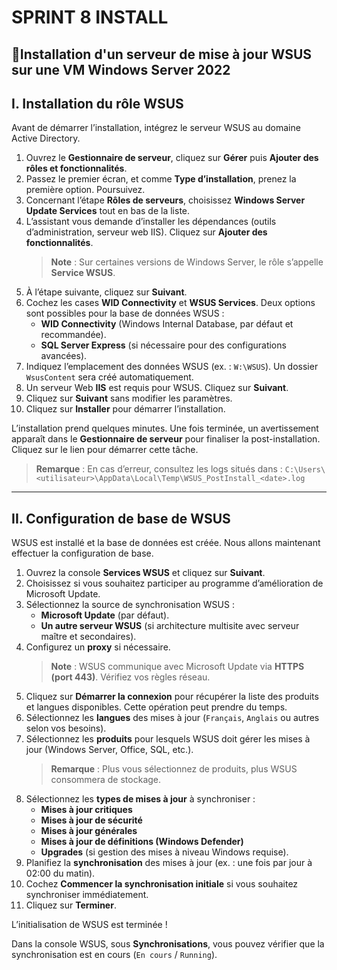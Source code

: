 # SPRINT 8 INSTALL

## 🚀Installation d'un serveur de mise à jour WSUS sur une VM Windows Server 2022

## I. Installation du rôle WSUS

Avant de démarrer l’installation, intégrez le serveur WSUS au domaine Active Directory.

1. Ouvrez le **Gestionnaire de serveur**, cliquez sur **Gérer** puis **Ajouter des rôles et fonctionnalités**.
2. Passez le premier écran, et comme **Type d’installation**, prenez la première option. Poursuivez.
3. Concernant l’étape **Rôles de serveurs**, choisissez **Windows Server Update Services** tout en bas de la liste.
4. L’assistant vous demande d’installer les dépendances (outils d’administration, serveur web IIS). Cliquez sur **Ajouter des fonctionnalités**.
   > **Note** : Sur certaines versions de Windows Server, le rôle s’appelle **Service WSUS**.
5. À l’étape suivante, cliquez sur **Suivant**.
6. Cochez les cases **WID Connectivity** et **WSUS Services**. Deux options sont possibles pour la base de données WSUS :
   - **WID Connectivity** (Windows Internal Database, par défaut et recommandée).
   - **SQL Server Express** (si nécessaire pour des configurations avancées).
7. Indiquez l’emplacement des données WSUS (ex. : `W:\WSUS`). Un dossier `WsusContent` sera créé automatiquement.
8. Un serveur Web **IIS** est requis pour WSUS. Cliquez sur **Suivant**.
9. Cliquez sur **Suivant** sans modifier les paramètres.
10. Cliquez sur **Installer** pour démarrer l’installation.

L’installation prend quelques minutes. Une fois terminée, un avertissement apparaît dans le **Gestionnaire de serveur** pour finaliser la post-installation. Cliquez sur le lien pour démarrer cette tâche.

> **Remarque** : En cas d’erreur, consultez les logs situés dans :
> `C:\Users\<utilisateur>\AppData\Local\Temp\WSUS_PostInstall_<date>.log`

---

## II. Configuration de base de WSUS

WSUS est installé et la base de données est créée. Nous allons maintenant effectuer la configuration de base.

1. Ouvrez la console **Services WSUS** et cliquez sur **Suivant**.
2. Choisissez si vous souhaitez participer au programme d’amélioration de Microsoft Update.
3. Sélectionnez la source de synchronisation WSUS :
   - **Microsoft Update** (par défaut).
   - **Un autre serveur WSUS** (si architecture multisite avec serveur maître et secondaires).
4. Configurez un **proxy** si nécessaire.
   > **Note** : WSUS communique avec Microsoft Update via **HTTPS (port 443)**. Vérifiez vos règles réseau.
5. Cliquez sur **Démarrer la connexion** pour récupérer la liste des produits et langues disponibles. Cette opération peut prendre du temps.
6. Sélectionnez les **langues** des mises à jour (`Français`, `Anglais` ou autres selon vos besoins).
7. Sélectionnez les **produits** pour lesquels WSUS doit gérer les mises à jour (Windows Server, Office, SQL, etc.).
   > **Remarque** : Plus vous sélectionnez de produits, plus WSUS consommera de stockage.
8. Sélectionnez les **types de mises à jour** à synchroniser :
   - **Mises à jour critiques**
   - **Mises à jour de sécurité**
   - **Mises à jour générales**
   - **Mises à jour de définitions (Windows Defender)**
   - **Upgrades** (si gestion des mises à niveau Windows requise).
9. Planifiez la **synchronisation** des mises à jour (ex. : une fois par jour à 02:00 du matin).
10. Cochez **Commencer la synchronisation initiale** si vous souhaitez synchroniser immédiatement.
11. Cliquez sur **Terminer**.

L’initialisation de WSUS est terminée !

Dans la console WSUS, sous **Synchronisations**, vous pouvez vérifier que la synchronisation est en cours (`En cours` / `Running`).
